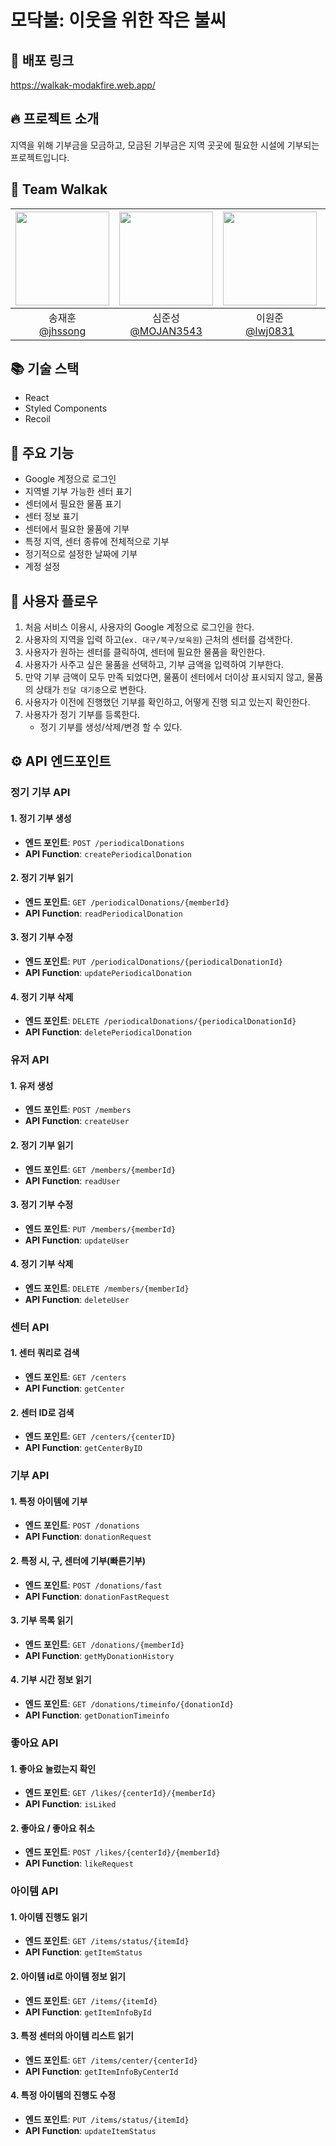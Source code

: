 # 모닥불: 이웃을 위한 작은 불씨
## 📱 배포 링크
https://walkak-modakfire.web.app/
## 🔥 프로젝트 소개
지역을 위해 기부금을 모금하고, 모금된 기부금은 지역 곳곳에 필요한 시설에 기부되는 프로젝트입니다.
## 🥺 Team Walkak
|<img src="https://avatars.githubusercontent.com/u/86557146?v=4" width="150" height="150"/>|<img src="https://avatars.githubusercontent.com/u/71973291?v=4" width="150" height="150"/>|<img src="https://avatars.githubusercontent.com/u/151692917?v=4" width="150" height="150"/>|<img src="https://avatars.githubusercontent.com/u/66457807?v=4" width="150" height="150"/>|
|:-:|:-:|:-:|:-:|
|송재훈<br/>[@jhssong](https://github.com/jhssong)|심준성<br/>[@MOJAN3543](https://github.com/MOJAN3543)|이원준<br/>[@lwj0831](https://github.com/lwj0831)|조재용<br/>[@WithJo](https://github.com/WithJo)|
## 📚 기술 스택 
* React
* Styled Components
* Recoil
## 🔎 주요 기능
* Google 계정으로 로그인
* 지역별 기부 가능한 센터 표기
* 센터에서 필요한 물품 표기
* 센터 정보 표기
* 센터에서 필요한 물품에 기부
* 특정 지역, 센터 종류에 전체적으로 기부
* 정기적으로 설정한 날짜에 기부
* 계정 설정
## 🤔 사용자 플로우
1. 처음 서비스 이용시, 사용자의 Google 계정으로 로그인을 한다.
2. 사용자의 지역을 입력 하고(`ex. 대구/북구/보육원`) 근처의 센터를 검색한다.
3. 사용자가 원하는 센터를 클릭하여, 센터에 필요한 물품을 확인한다.
4. 사용자가 사주고 싶은 물품을 선택하고, 기부 금액을 입력하여 기부한다.
5. 만약 기부 금액이 모두 만족 되었다면, 물품이 센터에서 더이상 표시되지 않고, 물품의 상태가 `전달 대기중`으로 변한다.
6. 사용자가 이전에 진행했던 기부를 확인하고, 어떻게 진행 되고 있는지 확인한다.
7. 사용자가 정기 기부를 등록한다.
    * 정기 기부를 생성/삭제/변경 할 수 있다.
## ⚙ API 엔드포인트
### 정기 기부 API

#### 1. 정기 기부 생성

- **엔드 포인트**:  `POST /periodicalDonations`
- **API Function**: `createPeriodicalDonation`

#### 2. 정기 기부 읽기

- **엔드 포인트**:  `GET /periodicalDonations/{memberId}`
- **API Function**: `readPeriodicalDonation`

#### 3. 정기 기부 수정

- **엔드 포인트**:  `PUT /periodicalDonations/{periodicalDonationId}`
- **API Function**: `updatePeriodicalDonation`

#### 4. 정기 기부 삭제

- **엔드 포인트**:  `DELETE /periodicalDonations/{periodicalDonationId}`
- **API Function**: `deletePeriodicalDonation`

### 유저 API

#### 1. 유저 생성

- **엔드 포인트**:  `POST /members`
- **API Function**: `createUser`

#### 2. 정기 기부 읽기

- **엔드 포인트**:  `GET /members/{memberId}`
- **API Function**: `readUser`

#### 3. 정기 기부 수정

- **엔드 포인트**:  `PUT /members/{memberId}`
- **API Function**: `updateUser`

#### 4. 정기 기부 삭제

- **엔드 포인트**:  `DELETE /members/{memberId}`
- **API Function**: `deleteUser`

### 센터 API

#### 1. 센터 쿼리로 검색

- **엔드 포인트**:  `GET /centers`
- **API Function**: `getCenter`

#### 2. 센터 ID로 검색

- **엔드 포인트**:  `GET /centers/{centerID}`
- **API Function**: `getCenterByID`

### 기부 API

#### 1. 특정 아이템에 기부

- **엔드 포인트**:  `POST /donations`
- **API Function**: `donationRequest`

#### 2. 특정 시, 구, 센터에 기부(빠른기부)

- **엔드 포인트**:  `POST /donations/fast`
- **API Function**: `donationFastRequest`

#### 3. 기부 목록 읽기

- **엔드 포인트**:  `GET /donations/{memberId}`
- **API Function**: `getMyDonationHistory`

#### 4. 기부 시간 정보 읽기

- **엔드 포인트**:  `GET /donations/timeinfo/{donationId}`
- **API Function**: `getDonationTimeinfo`

### 좋아요 API

#### 1. 좋아요 눌렀는지 확인

- **엔드 포인트**:  `GET /likes/{centerId}/{memberId}`
- **API Function**: `isLiked`

#### 2. 좋아요 / 좋아요 취소

- **엔드 포인트**:  `POST /likes/{centerId}/{memberId}`
- **API Function**: `likeRequest`

### 아이템 API

#### 1. 아이템 진행도 읽기

- **엔드 포인트**:  `GET /items/status/{itemId}`
- **API Function**: `getItemStatus`

#### 2. 아이템 id로 아이템 정보 읽기

- **엔드 포인트**:  `GET /items/{itemId}`
- **API Function**: `getItemInfoById`

#### 3. 특정 센터의 아이템 리스트 읽기

- **엔드 포인트**:  `GET /items/center/{centerId}`
- **API Function**: `getItemInfoByCenterId`

#### 4. 특정 아이템의 진행도 수정

- **엔드 포인트**:  `PUT /items/status/{itemId}`
- **API Function**: `updateItemStatus`